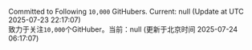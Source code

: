 Committed to Following `10,000` GitHubers. Current: <!-- FOLLOWING_COUNT -->null<!-- FOLLOWING_COUNT --> (Update at UTC <!-- LAST_UPDATED -->2025-07-23 22:17:07<!-- LAST_UPDATED -->)<br>
致力于关注`10,000`个GitHuber。当前：<!-- FOLLOWING_COUNT -->null<!-- FOLLOWING_COUNT --> (更新于北京时间 <!-- LAST_UPDATED_CST -->2025-07-24 06:17:07<!-- LAST_UPDATED_CST -->)
